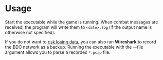 # Usage

Start the executable while the game is running. When combat messages are received, the program will write them to `<date>.log` (if the output name is otherwise not specified).

If you do not want to [risk losing data](../../general/known-issues.md#outdated-config-file), you can also run **Wireshark** to record the BDO network as a backup. Running the executable with the --file argument allows you to parse a recorded `*.pcap` file.
